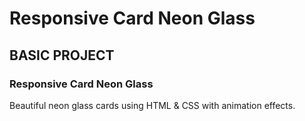 # Responsive Card Neon Glass
## BASIC PROJECT
### Responsive Card Neon Glass
Beautiful neon glass cards using HTML & CSS with animation effects.
